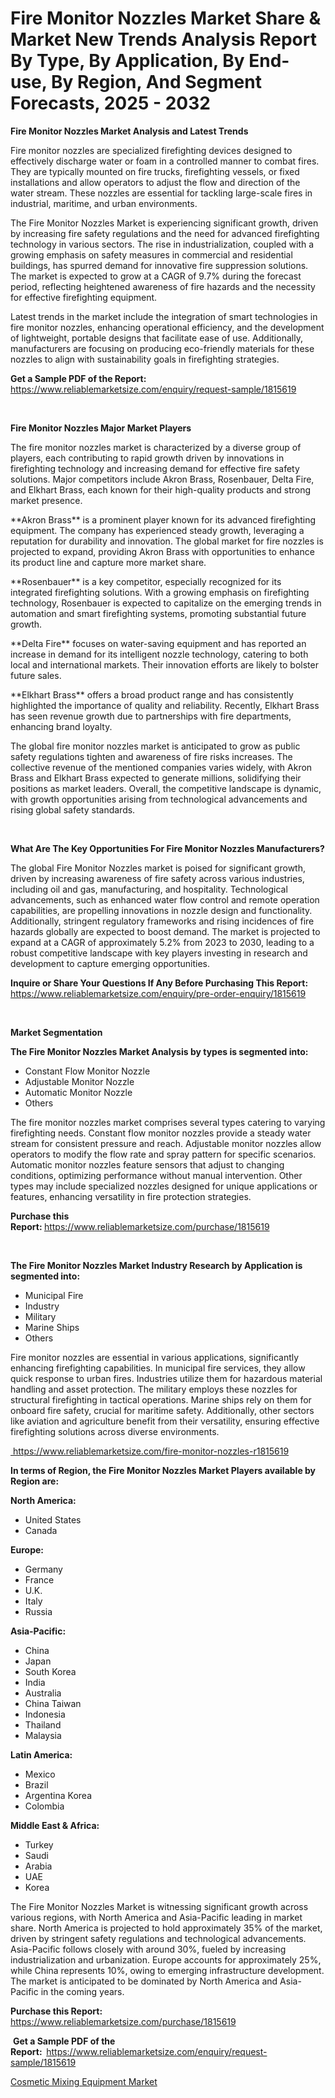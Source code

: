 <p><h1>Fire Monitor Nozzles Market Share & Market New Trends Analysis Report By Type, By Application, By End-use, By Region, And Segment Forecasts, 2025 - 2032</h1></p><p><strong>Fire Monitor Nozzles Market Analysis and Latest Trends</strong></p>
<p><p>Fire monitor nozzles are specialized firefighting devices designed to effectively discharge water or foam in a controlled manner to combat fires. They are typically mounted on fire trucks, firefighting vessels, or fixed installations and allow operators to adjust the flow and direction of the water stream. These nozzles are essential for tackling large-scale fires in industrial, maritime, and urban environments.</p><p>The Fire Monitor Nozzles Market is experiencing significant growth, driven by increasing fire safety regulations and the need for advanced firefighting technology in various sectors. The rise in industrialization, coupled with a growing emphasis on safety measures in commercial and residential buildings, has spurred demand for innovative fire suppression solutions. The market is expected to grow at a CAGR of 9.7% during the forecast period, reflecting heightened awareness of fire hazards and the necessity for effective firefighting equipment.</p><p>Latest trends in the market include the integration of smart technologies in fire monitor nozzles, enhancing operational efficiency, and the development of lightweight, portable designs that facilitate ease of use. Additionally, manufacturers are focusing on producing eco-friendly materials for these nozzles to align with sustainability goals in firefighting strategies.</p></p>
<p><strong>Get a Sample PDF of the Report:&nbsp;</strong> <a href="https://www.reliablemarketsize.com/enquiry/request-sample/1815619?utm_campaign=2564&utm_medium=2&utm_source=Github&utm_content=ia&utm_term=19022025&utm_id=fire-monitor-nozzles">https://www.reliablemarketsize.com/enquiry/request-sample/1815619</a></p>
<p>&nbsp;</p>
<p><strong>Fire Monitor Nozzles Major Market Players</strong></p>
<p><p>The fire monitor nozzles market is characterized by a diverse group of players, each contributing to rapid growth driven by innovations in firefighting technology and increasing demand for effective fire safety solutions. Major competitors include Akron Brass, Rosenbauer, Delta Fire, and Elkhart Brass, each known for their high-quality products and strong market presence.</p><p>**Akron Brass** is a prominent player known for its advanced firefighting equipment. The company has experienced steady growth, leveraging a reputation for durability and innovation. The global market for fire nozzles is projected to expand, providing Akron Brass with opportunities to enhance its product line and capture more market share.</p><p>**Rosenbauer** is a key competitor, especially recognized for its integrated firefighting solutions. With a growing emphasis on firefighting technology, Rosenbauer is expected to capitalize on the emerging trends in automation and smart firefighting systems, promoting substantial future growth.</p><p>**Delta Fire** focuses on water-saving equipment and has reported an increase in demand for its intelligent nozzle technology, catering to both local and international markets. Their innovation efforts are likely to bolster future sales.</p><p>**Elkhart Brass** offers a broad product range and has consistently highlighted the importance of quality and reliability. Recently, Elkhart Brass has seen revenue growth due to partnerships with fire departments, enhancing brand loyalty.</p><p>The global fire monitor nozzles market is anticipated to grow as public safety regulations tighten and awareness of fire risks increases. The collective revenue of the mentioned companies varies widely, with Akron Brass and Elkhart Brass expected to generate millions, solidifying their positions as market leaders. Overall, the competitive landscape is dynamic, with growth opportunities arising from technological advancements and rising global safety standards.</p></p>
<p>&nbsp;</p>
<p><strong>What Are The Key Opportunities For Fire Monitor Nozzles Manufacturers?</strong></p>
<p><p>The global Fire Monitor Nozzles market is poised for significant growth, driven by increasing awareness of fire safety across various industries, including oil and gas, manufacturing, and hospitality. Technological advancements, such as enhanced water flow control and remote operation capabilities, are propelling innovations in nozzle design and functionality. Additionally, stringent regulatory frameworks and rising incidences of fire hazards globally are expected to boost demand. The market is projected to expand at a CAGR of approximately 5.2% from 2023 to 2030, leading to a robust competitive landscape with key players investing in research and development to capture emerging opportunities.</p></p>
<p><strong>Inquire or Share Your Questions If Any Before Purchasing This Report:</strong> <a href="https://www.reliablemarketsize.com/enquiry/pre-order-enquiry/1815619?utm_campaign=2564&utm_medium=2&utm_source=Github&utm_content=ia&utm_term=19022025&utm_id=fire-monitor-nozzles">https://www.reliablemarketsize.com/enquiry/pre-order-enquiry/1815619</a></p>
<p>&nbsp;</p>
<p><strong>Market Segmentation</strong></p>
<p><strong>The Fire Monitor Nozzles Market Analysis by types is segmented into:</strong></p>
<p><ul><li>Constant Flow Monitor Nozzle</li><li>Adjustable Monitor Nozzle</li><li>Automatic Monitor Nozzle</li><li>Others</li></ul></p>
<p><p>The fire monitor nozzles market comprises several types catering to varying firefighting needs. Constant flow monitor nozzles provide a steady water stream for consistent pressure and reach. Adjustable monitor nozzles allow operators to modify the flow rate and spray pattern for specific scenarios. Automatic monitor nozzles feature sensors that adjust to changing conditions, optimizing performance without manual intervention. Other types may include specialized nozzles designed for unique applications or features, enhancing versatility in fire protection strategies.</p></p>
<p><strong>Purchase this Report:&nbsp;</strong><a href="https://www.reliablemarketsize.com/purchase/1815619?utm_campaign=2564&utm_medium=2&utm_source=Github&utm_content=ia&utm_term=19022025&utm_id=fire-monitor-nozzles">https://www.reliablemarketsize.com/purchase/1815619</a></p>
<p>&nbsp;</p>
<p><strong>The Fire Monitor Nozzles Market Industry Research by Application is segmented into:</strong></p>
<p><ul><li>Municipal Fire</li><li>Industry</li><li>Military</li><li>Marine Ships</li><li>Others</li></ul></p>
<p><p>Fire monitor nozzles are essential in various applications, significantly enhancing firefighting capabilities. In municipal fire services, they allow quick response to urban fires. Industries utilize them for hazardous material handling and asset protection. The military employs these nozzles for structural firefighting in tactical operations. Marine ships rely on them for onboard fire safety, crucial for maritime safety. Additionally, other sectors like aviation and agriculture benefit from their versatility, ensuring effective firefighting solutions across diverse environments.</p></p>
<p><a href="https://www.reliablemarketsize.com/fire-monitor-nozzles-r1815619?utm_campaign=2564&utm_medium=2&utm_source=Github&utm_content=ia&utm_term=19022025&utm_id=fire-monitor-nozzles">&nbsp;https://www.reliablemarketsize.com/fire-monitor-nozzles-r1815619</a></p>
<p><strong>In terms of Region, the Fire Monitor Nozzles Market Players available by Region are:</strong></p>
<p>
    <p> <strong> North America: </strong>
        <ul>
            <li>United States</li>
            <li>Canada</li>
        </ul>
        </p> 
    <p> <strong> Europe: </strong>
        <ul>
            <li>Germany</li>
            <li>France</li>
            <li>U.K.</li>
            <li>Italy</li>
            <li>Russia</li>
        </ul>
        </p> 
    <p> <strong> Asia-Pacific: </strong>
        <ul>
            <li>China</li>
            <li>Japan</li>
            <li>South Korea</li>
            <li>India</li>
            <li>Australia</li>
            <li>China Taiwan</li>
            <li>Indonesia</li>
            <li>Thailand</li>
            <li>Malaysia</li>
        </ul>
        </p> 
    <p> <strong> Latin America: </strong>
        <ul>
            <li>Mexico</li>
            <li>Brazil</li>
            <li>Argentina Korea</li>
            <li>Colombia</li>
        </ul>
        </p> 
    <p> <strong> Middle East & Africa: </strong>
        <ul>
            <li>Turkey</li>
            <li>Saudi</li>
            <li>Arabia</li>
            <li>UAE</li>
            <li>Korea</li>
        </ul>
    </p>
    </p>
<p><p>The Fire Monitor Nozzles Market is witnessing significant growth across various regions, with North America and Asia-Pacific leading in market share. North America is projected to hold approximately 35% of the market, driven by stringent safety regulations and technological advancements. Asia-Pacific follows closely with around 30%, fueled by increasing industrialization and urbanization. Europe accounts for approximately 25%, while China represents 10%, owing to emerging infrastructure development. The market is anticipated to be dominated by North America and Asia-Pacific in the coming years.</p></p>
<p><strong>Purchase this Report: </strong><a href="https://www.reliablemarketsize.com/purchase/1815619?utm_campaign=2564&utm_medium=2&utm_source=Github&utm_content=ia&utm_term=19022025&utm_id=fire-monitor-nozzles">https://www.reliablemarketsize.com/purchase/1815619</a></p>
<p>&nbsp;<strong>Get a Sample PDF of the Report:&nbsp;&nbsp;</strong><a href="https://www.reliablemarketsize.com/enquiry/request-sample/1815619?utm_campaign=2564&utm_medium=2&utm_source=Github&utm_content=ia&utm_term=19022025&utm_id=fire-monitor-nozzles">https://www.reliablemarketsize.com/enquiry/request-sample/1815619</a></p>
<p><strong></strong></p>
<p><p><a href="https://github.com/njockebogris/Market-Research-Report-List-1/blob/main/cosmetic-mixing-equipment-market.md?utm_campaign=2564&utm_medium=2&utm_source=Github&utm_content=ia&utm_term=19022025&utm_id=fire-monitor-nozzles">Cosmetic Mixing Equipment Market</a></p></p>